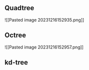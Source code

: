 ## Quadtree
![[Pasted image 20231216152935.png]]

## Octree
![[Pasted image 20231216152957.png]]


## kd-tree